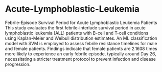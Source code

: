# Acute-Lymphoblastic-Leukemia
Febrile-Episode Survival Period for Acute Lymphoblastic Leukemia Patients
This study evaluates the first febrile-interlude survival period in acute lymphoblastic leukemia (ALL) patients with B-cell and T-cell conditions using Kaplan-Meier and Weibull distribution estimates. An ML classification model with SVM is employed to assess febrile resistance timelines for male and female patients. Findings indicate that female patients are 2.1608 times more likely to experience an early febrile episode, typically around Day 26, necessitating a stricter treatment protocol to prevent infection and disease progression.
